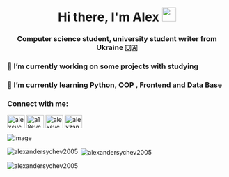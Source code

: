 <meta charset="UTF-8">
<h1 align="center">Hi there, I'm Alex 
<img src="https://github.com/blackcater/blackcater/raw/main/images/Hi.gif" height="32"/></h1>
<h3 align="center">Computer science student, university student writer from Ukraine 🇺🇦</h3>
<h3>🔭 I’m currently working on some projects with studying</h3>
<h3>🌱 I’m currently learning Python, OOP , Frontend and Data Base</h3>

<!--
**AlexanderSychev2005/AlexanderSychev2005** is a ✨ _special_ ✨ repository because its `README.md` (this file) appears on your GitHub profile.

Here are some ideas to get you started:

- 🔭 I’m currently working on ...
- 🌱 I’m currently learning ...
- 👯 I’m looking to collaborate on ...
- 🤔 I’m looking for help with ...
- 💬 Ask me about ...
- 📫 How to reach me: ...
- 😄 Pronouns: ...
- ⚡ Fun fact: ...
-->
<h3 align="left">Connect with me:</h3>
<p align="left">
<a href="https://linkedin.com/in/alexsychov" target="blank"><img align="center" src="https://raw.githubusercontent.com/rahuldkjain/github-profile-readme-generator/master/src/images/icons/Social/linked-in-alt.svg" alt="alexsychov" height="30" width="40" /></a>
<a href="https://instagram.com/a18sychov" target="blank"><img align="center" src="https://raw.githubusercontent.com/rahuldkjain/github-profile-readme-generator/master/src/images/icons/Social/instagram.svg" alt="a18sychov" height="30" width="40" /></a>
<a href="https://www.leetcode.com/alexsychov" target="blank"><img align="center" src="https://raw.githubusercontent.com/rahuldkjain/github-profile-readme-generator/master/src/images/icons/Social/leet-code.svg" alt="alexsychov" height="30" width="40" /></a>
<a href="https://discord.gg/alexzandr" target="blank"><img align="center" src="https://raw.githubusercontent.com/rahuldkjain/github-profile-readme-generator/master/src/images/icons/Social/discord.svg" alt="alexzandr" height="30" width="40" /></a>
</p>


![image](https://www.codewars.com/users/AlexanderSychev2005/badges/large)

<p><img align="left" src="https://github-readme-stats.vercel.app/api/top-langs?username=alexandersychev2005&show_icons=true&locale=en&layout=compact" alt="alexandersychev2005" /></p>

<p>&nbsp;<img align="center" src="https://github-readme-stats.vercel.app/api?username=alexandersychev2005&show_icons=true&locale=en" alt="alexandersychev2005" /></p>

<p><img align="center" src="https://github-readme-streak-stats.herokuapp.com/?user=alexandersychev2005&" alt="alexandersychev2005" /></p>
